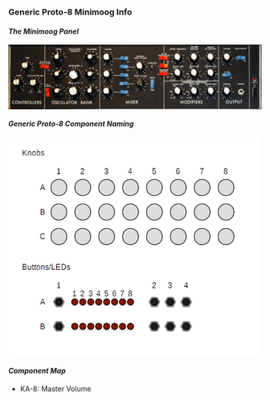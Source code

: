 ### Generic Proto-8 Minimoog Info
#### *The Minimoog Panel*

<a href="https://raw.githubusercontent.com/marshalltaylorSFE/Proto-8_Generic_Synth/master/Documentation/minimoogfrontpanel.jpg"><img src="https://raw.githubusercontent.com/marshalltaylorSFE/Proto-8_Generic_Synth/master/Documentation/minimoogfrontpanel.jpg" align="center" width="800" ></a>

#### *Generic Proto-8 Component Naming*

<a href="https://raw.githubusercontent.com/marshalltaylorSFE/Proto-8_Generic_Synth/master/Documentation/genericLayout.jpg"><img src="https://raw.githubusercontent.com/marshalltaylorSFE/Proto-8_Generic_Synth/master/Documentation/genericLayout.jpg" align="center" width="500" ></a>

#### *Component Map*

* KA-8: Master Volume
 
